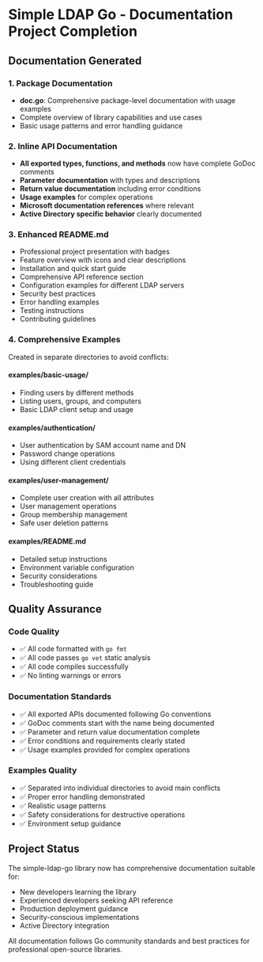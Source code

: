 # Simple LDAP Go - Documentation Project Completion

## Documentation Generated

### 1. Package Documentation
- **doc.go**: Comprehensive package-level documentation with usage examples
- Complete overview of library capabilities and use cases
- Basic usage patterns and error handling guidance

### 2. Inline API Documentation  
- **All exported types, functions, and methods** now have complete GoDoc comments
- **Parameter documentation** with types and descriptions
- **Return value documentation** including error conditions
- **Usage examples** for complex operations
- **Microsoft documentation references** where relevant
- **Active Directory specific behavior** clearly documented

### 3. Enhanced README.md
- Professional project presentation with badges
- Feature overview with icons and clear descriptions
- Installation and quick start guide
- Comprehensive API reference section
- Configuration examples for different LDAP servers
- Security best practices
- Error handling examples
- Testing instructions
- Contributing guidelines

### 4. Comprehensive Examples
Created in separate directories to avoid conflicts:

#### examples/basic-usage/
- Finding users by different methods
- Listing users, groups, and computers
- Basic LDAP client setup and usage

#### examples/authentication/
- User authentication by SAM account name and DN
- Password change operations
- Using different client credentials

#### examples/user-management/
- Complete user creation with all attributes
- User management operations
- Group membership management
- Safe user deletion patterns

#### examples/README.md
- Detailed setup instructions
- Environment variable configuration
- Security considerations
- Troubleshooting guide

## Quality Assurance

### Code Quality
- ✅ All code formatted with `go fmt`
- ✅ All code passes `go vet` static analysis
- ✅ All code compiles successfully
- ✅ No linting warnings or errors

### Documentation Standards
- ✅ All exported APIs documented following Go conventions
- ✅ GoDoc comments start with the name being documented
- ✅ Parameter and return value documentation complete
- ✅ Error conditions and requirements clearly stated
- ✅ Usage examples provided for complex operations

### Examples Quality
- ✅ Separated into individual directories to avoid main conflicts
- ✅ Proper error handling demonstrated
- ✅ Realistic usage patterns
- ✅ Safety considerations for destructive operations
- ✅ Environment setup guidance

## Project Status
The simple-ldap-go library now has comprehensive documentation suitable for:
- New developers learning the library
- Experienced developers seeking API reference
- Production deployment guidance
- Security-conscious implementations
- Active Directory integration

All documentation follows Go community standards and best practices for professional open-source libraries.